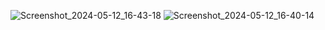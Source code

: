 ![Screenshot_2024-05-12_16-43-18](https://github.com/frankcrafter/archMinimal/assets/133362490/6d354721-f113-4a42-88b7-78731f79acb6)
![Screenshot_2024-05-12_16-40-14](https://github.com/frankcrafter/archMinimal/assets/133362490/a262d3c5-a9bf-4006-863b-d75113ab87d4)
